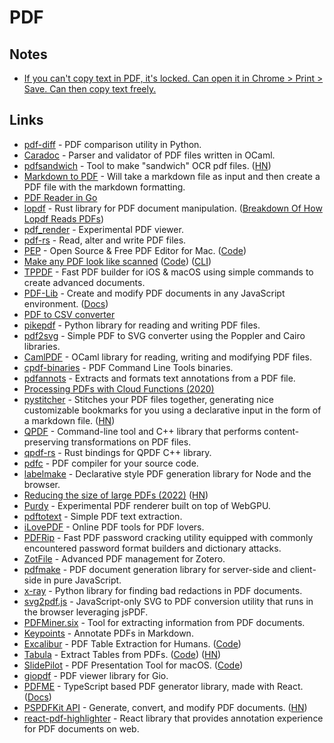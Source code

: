 # PDF

## Notes

- [If you can't copy text in PDF, it's locked. Can open it in Chrome > Print > Save. Can then copy text freely.](https://superuser.com/questions/47462/cant-copy-text-from-a-pdf-file)

## Links

- [pdf-diff](https://github.com/JoshData/pdf-diff) - PDF comparison utility in Python.
- [Caradoc](https://github.com/caradoc-org/caradoc) - Parser and validator of PDF files written in OCaml.
- [pdfsandwich](http://www.tobias-elze.de/pdfsandwich/) - Tool to make "sandwich" OCR pdf files. ([HN](https://news.ycombinator.com/item?id=29124994))
- [Markdown to PDF](https://github.com/arnabsen1729/md2pdf) - Will take a markdown file as input and then create a PDF file with the markdown formatting.
- [PDF Reader in Go](https://github.com/ledongthuc/pdf)
- [lopdf](https://github.com/J-F-Liu/lopdf) - Rust library for PDF document manipulation. ([Breakdown Of How Lopdf Reads PDFs](https://martyjon.es/2021/05/08/A-breakdown-of-how-lopdf-reads-PDFs.html))
- [pdf_render](https://github.com/pdf-rs/pdf_render) - Experimental PDF viewer.
- [pdf-rs](https://github.com/pdf-rs/pdf) - Read, alter and write PDF files.
- [PEP](https://macpep.org/) - Open Source & Free PDF Editor for Mac. ([Code](https://github.com/orklann/PEP))
- [Make any PDF look like scanned](https://www.scanyourpdf.com/) ([Code](https://github.com/baicunko/scanyourpdf)) ([CLI](https://github.com/apurvmishra99/pdf-to-scan))
- [TPPDF](https://github.com/techprimate/TPPDF) - Fast PDF builder for iOS & macOS using simple commands to create advanced documents.
- [PDF-Lib](https://github.com/Hopding/pdf-lib) - Create and modify PDF documents in any JavaScript environment. ([Docs](https://pdf-lib.js.org/))
- [PDF to CSV converter](https://github.com/SahilChoudhary22/pdf2csv-converter)
- [pikepdf](https://github.com/pikepdf/pikepdf) - Python library for reading and writing PDF files.
- [pdf2svg](https://github.com/dawbarton/pdf2svg) - Simple PDF to SVG converter using the Poppler and Cairo libraries.
- [CamlPDF](https://github.com/johnwhitington/camlpdf) - OCaml library for reading, writing and modifying PDF files.
- [cpdf-binaries](https://github.com/coherentgraphics/cpdf-binaries) - PDF Command Line Tools binaries.
- [pdfannots](https://github.com/0xabu/pdfannots) - Extracts and formats text annotations from a PDF file.
- [Processing PDFs with Cloud Functions (2020)](https://lukasschwab.me/blog/gen/cloud-function-pdf-processing.html)
- [pystitcher](https://github.com/captn3m0/pystitcher) - Stitches your PDF files together, generating nice customizable bookmarks for you using a declarative input in the form of a markdown file. ([HN](https://news.ycombinator.com/item?id=29738723))
- [QPDF](https://github.com/qpdf/qpdf) - Command-line tool and C++ library that performs content-preserving transformations on PDF files.
- [qpdf-rs](https://github.com/ancwrd1/qpdf-rs) - Rust bindings for QPDF C++ library.
- [pdfc](https://github.com/sachinraja/pdfc) - PDF compiler for your source code.
- [labelmake](https://github.com/hand-dot/labelmake) - Declarative style PDF generation library for Node and the browser.
- [Reducing the size of large PDFs (2022)](https://leancrew.com/all-this/2022/01/reducing-the-size-of-large-pdfs/) ([HN](https://news.ycombinator.com/item?id=30137127))
- [Purdy](https://github.com/murtyjones/purdy) - Experimental PDF renderer built on top of WebGPU.
- [pdftotext](https://github.com/jalan/pdftotext) - Simple PDF text extraction.
- [iLovePDF](https://www.ilovepdf.com/) - Online PDF tools for PDF lovers.
- [PDFRip](https://github.com/mufeedvh/pdfrip) - Fast PDF password cracking utility equipped with commonly encountered password format builders and dictionary attacks.
- [ZotFile](https://github.com/jlegewie/zotfile) - Advanced PDF management for Zotero.
- [pdfmake](https://github.com/bpampuch/pdfmake) - PDF document generation library for server-side and client-side in pure JavaScript.
- [x-ray](https://github.com/freelawproject/x-ray) - Python library for finding bad redactions in PDF documents.
- [svg2pdf.js](https://github.com/yWorks/svg2pdf.js) - JavaScript-only SVG to PDF conversion utility that runs in the browser leveraging jsPDF.
- [PDFMiner.six](https://github.com/pdfminer/pdfminer.six) - Tool for extracting information from PDF documents.
- [Keypoints](https://keypoints.app/) - Annotate PDFs in Markdown.
- [Excalibur](https://excalibur-py.readthedocs.io/en/master/) - PDF Table Extraction for Humans. ([Code](https://github.com/camelot-dev/excalibur))
- [Tabula](https://tabula.technology/) - Extract Tables from PDFs. ([Code](https://github.com/tabulapdf/tabula)) ([HN](https://news.ycombinator.com/item?id=30475784))
- [SlidePilot](https://slidepilotapp.com/en/) - PDF Presentation Tool for macOS. ([Code](https://github.com/SlidePilot/SlidePilot-macOS))
- [giopdf](https://github.com/andybalholm/giopdf) - PDF viewer library for Gio.
- [PDFME](https://github.com/pdfme/pdfme) - TypeScript based PDF generator library, made with React. ([Docs](https://pdfme.com/docs/getting-started))
- [PSPDFKit API](https://pspdfkit.com/api/) - Generate, convert, and modify PDF documents. ([HN](https://news.ycombinator.com/item?id=30709524))
- [react-pdf-highlighter](https://github.com/agentcooper/react-pdf-highlighter) - React library that provides annotation experience for PDF documents on web.